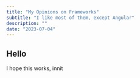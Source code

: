 ```yaml
---
title: "My Opinions on Frameworks"
subtitle: "I like most of them, except Angular"
description: ""
date: "2023-07-04"
---
```


## Hello

I hope this works, innit
